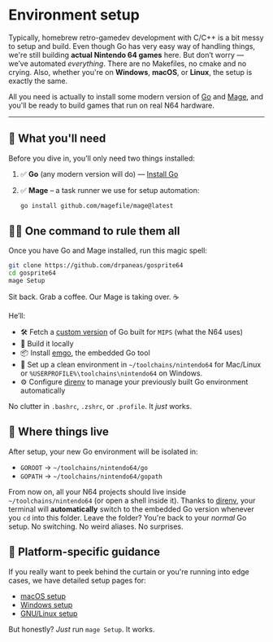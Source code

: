 # Environment setup

Typically, homebrew retro-gamedev development with C/C++ is a bit messy to setup and build. Even though Go has very easy way of handling things, we're still building **actual Nintendo 64 games** here. But don’t worry — we’ve automated *everything*. There are no Makefiles, no cmake and no crying. Also, whether you're on **Windows**, **macOS**, or **Linux**, the setup is exactly the same.

All you need is actually to install some modern version of [Go] and [Mage], and you'll be ready to build games that run on real N64 hardware.

---

## 🧰 What you'll need

Before you dive in, you’ll only need two things installed:

1. ✅ **Go** (any modern version will do) — [Install Go](https://go.dev/doc/install)  
2. ✅ **Mage** – a task runner we use for setup automation:  

   ```sh
   go install github.com/magefile/mage@latest
   ```

## 🧙‍♂️ One command to rule them all

Once you have Go and Mage installed, run this magic spell:

```sh
git clone https://github.com/drpaneas/gosprite64
cd gosprite64
mage Setup
```

Sit back. Grab a coffee. Our Mage is taking over. ☕

He’ll:

* 🛠 Fetch a [custom version] of Go built for `MIPS` (what the N64 uses)
* 🔧 Build it locally
* 📦 Install [emgo], the embedded Go tool
* 📁 Set up a clean environment in `~/toolchains/nintendo64` for Mac/Linux or `%USERPROFILE%\toolchains\nintendo64` on Windows.
* ⚙ Configure [direnv] to manage your previously built Go environment automatically

No clutter in `.bashrc`, `.zshrc`, or `.profile`. It *just* works.

## 📁 Where things live

After setup, your new Go environment will be isolated in:

* `GOROOT` → `~/toolchains/nintendo64/go`
* `GOPATH` → `~/toolchains/nintendo64/gopath`

From now on, all your N64 projects should live inside `~/toolchains/nintendo64` (or open a shell inside it). Thanks to [direnv], your terminal will **automatically** switch to the embedded Go version whenever you `cd` into this folder. Leave the folder? You're back to your *normal* Go setup.
No switching. No weird aliases. No surprises.

## 🧭 Platform-specific guidance

If you really want to peek behind the curtain or you're running into edge cases, we have detailed setup pages for:

* [macOS setup](mac.md)
* [Windows setup](windows.md)
* [GNU/Linux setup](linux.md)

But honestly? *Just* run `mage Setup`. It works.

[Go]: https://go.dev/
[Mage]: https://magefile.org/
[emgo]: https://github.com/embeddedgo/tools/tree/master/emgo
[custom version]: https://github.com/clktmr/go
[direnv]: https://github.com/direnv/direnv
